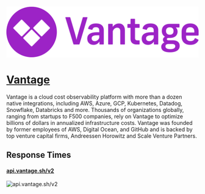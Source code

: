 [![Visit Vantage](imagePreview.jpg)](https://vantage.sh)

# [Vantage](https://vantage.sh)

Vantage is a cloud cost observability platform with more than a dozen native integrations, including AWS, Azure, GCP, Kubernetes, Datadog, Snowflake, Databricks and more. Thousands of organizations globally, ranging from startups to F500 companies, rely on Vantage to optimize billions of dollars in annualized infrastructure costs. Vantage was founded by former employees of AWS, Digital Ocean, and GitHub and is backed by top venture capital firms, Andreessen Horowitz and Scale Venture Partners.

## Response Times

#### [api.vantage.sh/v2](https://api.vantage.sh/v2)

![api.vantage.sh/v2](response-time-charts/api.vantage.sh%2Fv2.png)
